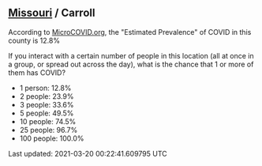 
## [Missouri](/united-states/missouri) / Carroll

According to [MicroCOVID.org](http://microcovid.org),
the "Estimated Prevalence" of COVID in this county is 12.8%

If you interact with a certain number of people in this location
(all at once in a group, or spread out across the day), what is the chance that
1 or more of them has COVID?

- 1 person: 12.8%
- 2 people: 23.9%
- 3 people: 33.6%
- 5 people: 49.5%
- 10 people: 74.5%
- 25 people: 96.7%
- 100 people: 100.0%

Last updated: 2021-03-20 00:22:41.609795 UTC
